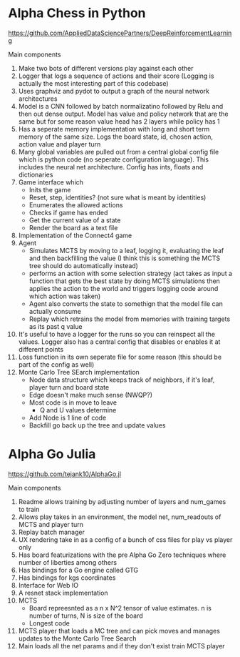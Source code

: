 # Alpha Chess in Python
https://github.com/AppliedDataSciencePartners/DeepReinforcementLearning

Main components
1. Make two bots of different versions play against each other
2. Logger that logs a sequence of actions and their score (Logging is actually the most interesting part of this codebase)
3. Uses graphviz and pydot to output a graph of the neural network architectures
4. Model is a CNN followed by batch normalizatino followed by Relu and then out dense output. Model has value and policy network that are the same but for some reason value head has 2 layers while policy has 1
5. Has a seperate memory implementation with long and short term memory of the same size. Logs the board state, id, chosen action, action value and player turn
6. Many global variables are pulled out from a central global config file which is python code (no seperate configuration language). This includes the neural net architecture. Config has ints, floats and dictionaries
6. Game interface which
    * Inits the game
    * Reset, step, identities? (not sure what is meant by identities)
    * Enumerates the allowed actions
    * Checks if game has ended
    * Get the current value of a state
    * Render the board as a text file
7. Implementation of the Connect4 game
8. Agent 
    * Simulates  MCTS by moving to a leaf, logging it, evaluating the leaf and then backfilling the value (I think this is something the MCTS tree should do automatically instead)
    * performs an action with some selection strategy (act takes as input a function that gets the best state by doing MCTS simulations then applies the action to the world and triggers logging code around which action was taken)
    * Agent also converts the state to somethign that the model file can actually consume
    * Replay which retrains the model from memories with training targets as its past q value 
9. It's useful to have a logger for the runs so you can reinspect all the values. Logger also has a central config that disables or enables it at different points
10. Loss function in its own seperate file for some reason (this should be part of the config as well)
11. Monte Carlo Tree SEarch implementation
    * Node data structure which keeps track of neighbors, if it's leaf, player turn and board state
    * Edge doesn't make much sense (NWQP?)
    * Most code is in move to leave
        * Q and U values determine 
    * Add Node is 1 line of code
    * Backfill go back up the tree and update values


# Alpha Go Julia
https://github.com/tejank10/AlphaGo.jl

Main components
1. Readme allows training by adjusting number of layers and num_games to train
2. Allows play takes in an environment, the model net, num_readouts of MCTS and player turn
3. Replay batch manager
4. UX rendering take in as a config  of a bunch of css files for play vs player only
5. Has board featurizations with the pre Alpha Go Zero techniques where number of liberties among others 
6. Has bindings for a Go engine called GTG
7. Has bindings for kgs coordinates
8. Interface for Web IO
9. A resnet stack implementation
10. MCTS
    * Board repreesnted as a n x N^2 tensor of value estimates. n is number of turns, N is size of the board
    * Longest code
11. MCTS player that loads a MC tree and can pick moves and manages updates to the Monte Carlo Tree Search
11. Main loads all the net params and if they don't exist train MCTS player
